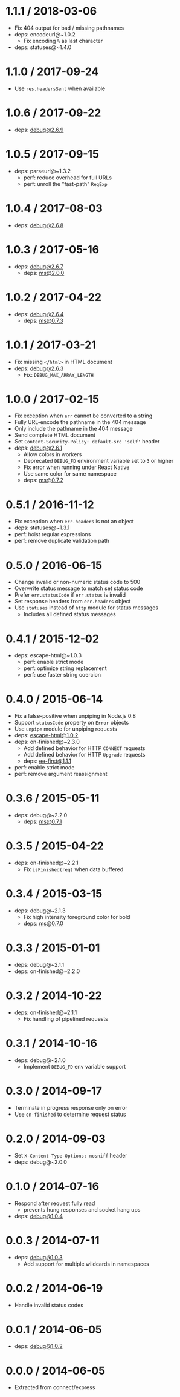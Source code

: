 # 1.1.1 / 2018-03-06

- Fix 404 output for bad / missing pathnames
- deps: encodeurl@~1.0.2
  - Fix encoding `%` as last character
- deps: statuses@~1.4.0

# 1.1.0 / 2017-09-24

- Use `res.headersSent` when available

# 1.0.6 / 2017-09-22

- deps: debug@2.6.9

# 1.0.5 / 2017-09-15

- deps: parseurl@~1.3.2
  - perf: reduce overhead for full URLs
  - perf: unroll the "fast-path" `RegExp`

# 1.0.4 / 2017-08-03

- deps: debug@2.6.8

# 1.0.3 / 2017-05-16

- deps: debug@2.6.7
  - deps: ms@2.0.0

# 1.0.2 / 2017-04-22

- deps: debug@2.6.4
  - deps: ms@0.7.3

# 1.0.1 / 2017-03-21

- Fix missing `</html>` in HTML document
- deps: debug@2.6.3
  - Fix: `DEBUG_MAX_ARRAY_LENGTH`

# 1.0.0 / 2017-02-15

- Fix exception when `err` cannot be converted to a string
- Fully URL-encode the pathname in the 404 message
- Only include the pathname in the 404 message
- Send complete HTML document
- Set `Content-Security-Policy: default-src 'self'` header
- deps: debug@2.6.1
  - Allow colors in workers
  - Deprecated `DEBUG_FD` environment variable set to `3` or higher
  - Fix error when running under React Native
  - Use same color for same namespace
  - deps: ms@0.7.2

# 0.5.1 / 2016-11-12

- Fix exception when `err.headers` is not an object
- deps: statuses@~1.3.1
- perf: hoist regular expressions
- perf: remove duplicate validation path

# 0.5.0 / 2016-06-15

- Change invalid or non-numeric status code to 500
- Overwrite status message to match set status code
- Prefer `err.statusCode` if `err.status` is invalid
- Set response headers from `err.headers` object
- Use `statuses` instead of `http` module for status messages
  - Includes all defined status messages

# 0.4.1 / 2015-12-02

- deps: escape-html@~1.0.3
  - perf: enable strict mode
  - perf: optimize string replacement
  - perf: use faster string coercion

# 0.4.0 / 2015-06-14

- Fix a false-positive when unpiping in Node.js 0.8
- Support `statusCode` property on `Error` objects
- Use `unpipe` module for unpiping requests
- deps: escape-html@1.0.2
- deps: on-finished@~2.3.0
  - Add defined behavior for HTTP `CONNECT` requests
  - Add defined behavior for HTTP `Upgrade` requests
  - deps: ee-first@1.1.1
- perf: enable strict mode
- perf: remove argument reassignment

# 0.3.6 / 2015-05-11

- deps: debug@~2.2.0
  - deps: ms@0.7.1

# 0.3.5 / 2015-04-22

- deps: on-finished@~2.2.1
  - Fix `isFinished(req)` when data buffered

# 0.3.4 / 2015-03-15

- deps: debug@~2.1.3
  - Fix high intensity foreground color for bold
  - deps: ms@0.7.0

# 0.3.3 / 2015-01-01

- deps: debug@~2.1.1
- deps: on-finished@~2.2.0

# 0.3.2 / 2014-10-22

- deps: on-finished@~2.1.1
  - Fix handling of pipelined requests

# 0.3.1 / 2014-10-16

- deps: debug@~2.1.0
  - Implement `DEBUG_FD` env variable support

# 0.3.0 / 2014-09-17

- Terminate in progress response only on error
- Use `on-finished` to determine request status

# 0.2.0 / 2014-09-03

- Set `X-Content-Type-Options: nosniff` header
- deps: debug@~2.0.0

# 0.1.0 / 2014-07-16

- Respond after request fully read
  - prevents hung responses and socket hang ups
- deps: debug@1.0.4

# 0.0.3 / 2014-07-11

- deps: debug@1.0.3
  - Add support for multiple wildcards in namespaces

# 0.0.2 / 2014-06-19

- Handle invalid status codes

# 0.0.1 / 2014-06-05

- deps: debug@1.0.2

# 0.0.0 / 2014-06-05

- Extracted from connect/express
